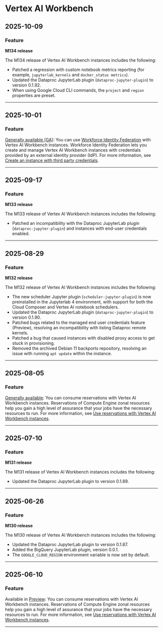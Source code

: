 # Vertex AI Workbench

## 2025-10-09

### Feature

**M134 release**

The M134 release of Vertex AI Workbench instances includes the following:

* Patched a regression with custom notebook metrics reporting (for example,
  `jupyterlab_kernels` and `docker_status metrics`).
* Updated the Dataproc JupyterLab plugin (`dataproc-jupyter-plugin`) to
  version 0.1.92.
* When using Google Cloud CLI commands, the `project` and `region` properties
  are preset.

---
## 2025-10-01

### Feature

[Generally available (GA)](https://cloud.google.com/products/#product-launch-stages):
You can use [Workforce Identity Federation](https://cloud.google.com/iam/docs/workforce-identity-federation)
with Vertex AI Workbench instances. Workforce Identity Federation lets
you create and manage Vertex AI Workbench instances with credentials
provided by an external identity provider (IdP). For more information, see
[Create an instance with third party credentials](https://cloud.google.com/vertex-ai/docs/workbench/instances/create-third-party-instance).

---
## 2025-09-17

### Feature

**M133 release**

The M133 release of Vertex AI Workbench instances includes the following:

* Patched an incompatibility with the Dataproc JupyterLab plugin (`dataproc-jupyter-plugin`) and instances with end-user credentials enabled.

---
## 2025-08-29

### Feature

**M132 release**

The M132 release of Vertex AI Workbench instances includes the following:

* The new scheduler Jupyter plugin (`scheduler-jupyter-plugin`) is now preinstalled in the Jupyterlab 4 environment, with support for both the Cloud Composer and Vertex AI notebook schedulers.
* Updated the Dataproc JupyterLab plugin (`dataproc-jupyter-plugin`) to version 0.1.90.
* Patched bugs related to the managed end user credentials feature (Preview), resolving an incompatibility with listing Dataproc remote kernels.
* Patched a bug that caused instances with disabled proxy access to get stuck in provisioning.
* Removed the archived Debian 11 backports repository, resolving an issue with running `apt update` within the instance.

---
## 2025-08-05

### Feature

[Generally available](https://cloud.google.com/products#product-launch-stages): You can consume reservations with Vertex AI Workbench instances. Reservations of Compute Engine zonal resources help you gain a high level of assurance that your jobs have the necessary resources to run. For more information, see [Use reservations with Vertex AI Workbench instances](https://cloud.google.com/vertex-ai/docs/workbench/instances/reservations).

---
## 2025-07-10

### Feature

**M131 release**

The M131 release of Vertex AI Workbench instances includes the following:

* Updated the Dataproc JupyterLab plugin to version 0.1.89.

---
## 2025-06-26

### Feature

**M130 release**

The M130 release of Vertex AI Workbench instances includes the following:

* Updated the Dataproc JupyterLab plugin to version 0.1.87.
* Added the BigQuery JupyterLab plugin, version 0.0.1.
* The `GOOGLE_CLOUD_REGION` environment variable is now set by default.

---
## 2025-06-10

### Feature

Available in [Preview](https://cloud.google.com/products#product-launch-stages): You can consume reservations with Vertex AI Workbench instances. Reservations of Compute Engine zonal resources help you gain a high level of assurance that your jobs have the necessary resources to run. For more information, see [Use reservations with Vertex AI Workbench instances](https://cloud.google.com/vertex-ai/docs/workbench/instances/reservations).

---
